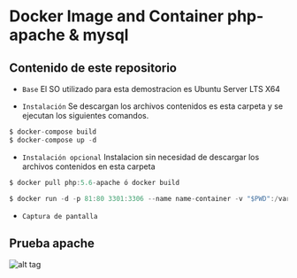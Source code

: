 # Docker Image and Container php-apache & mysql

## Contenido de este repositorio

* `Base` El SO utilizado para esta demostracion es Ubuntu Server LTS X64

* `Instalación` Se descargan los archivos contenidos es esta carpeta y se ejecutan los siguientes comandos.
```c
$ docker-compose build
$ docker-compose up -d
```
* `Instalación opcional` Instalacion sin necesidad de descargar los archivos contenidos en esta carpeta
```c
$ docker pull php:5.6-apache ó docker build

$ docker run -d -p 81:80 3301:3306 --name name-container -v "$PWD":/var/www/html php:5.6-apache -e MYSQL_ROOT_PASSWORD=123456 -d mysql:5.7
```
* `Captura de pantalla` 

## Prueba apache

![alt tag](https://docs.google.com/drawings/d/1dEQl2bB06Jlr6nDXCndcWYLcpSzJr5Knyhg28d_xBgk/pub?w=352&h=137)
